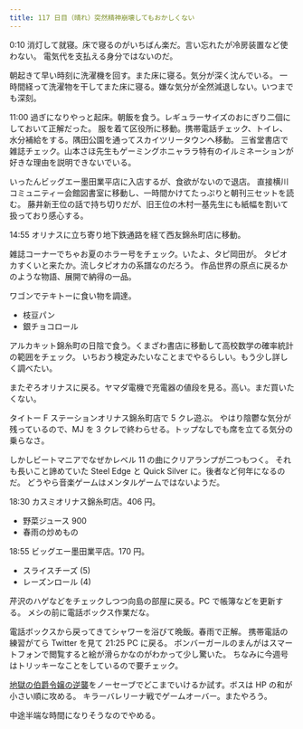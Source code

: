 ```yaml
---
title: 117 日目（晴れ）突然精神崩壊してもおかしくない
---
```


0:10 消灯して就寝。床で寝るのがいちばん楽だ。言い忘れたが冷房装置など使わない。
電気代を支払える身分ではないのだ。

朝起きて早い時刻に洗濯機を回す。また床に寝る。気分が深く沈んでいる。
一時間経って洗濯物を干してまた床に寝る。嫌な気分が全然減退しない。いつまでも深刻。

11:00 過ぎになりやっと起床。朝飯を食う。レギュラーサイズのおにぎり二個にしておいて正解だった。
服を着て区役所に移動。携帯電話チェック、トイレ、水分補給をする。隅田公園を通ってスカイツリータウンへ移動。
三省堂書店で雑誌チェック。山本さほ先生もゲーミングホニャララ特有のイルミネーションが好きな理由を説明できないでいる。

いったんビッグエー墨田業平店に入店するが、食欲がないので退店。
直接横川コミュニティー会館図書室に移動し、一時間かけてたっぷりと朝刊三セットを読む。
藤井新王位の話で持ち切りだが、旧王位の木村一基先生にも紙幅を割いて扱っており感心する。

14:55 オリナスに立ち寄り地下鉄通路を経て西友錦糸町店に移動。

雑誌コーナーでちゃお夏のホラー号をチェック。いたよ、タピ岡田が。
タピオカすくいと来たか。流しタピオカの系譜なのだろう。
作品世界の原点に戻るかのような物語、展開で納得の一品。

ワゴンでテキトーに食い物を調達。

* 枝豆パン
* 銀チョコロール

アルカキット錦糸町の日陰で食う。くまざわ書店に移動して高校数学の確率統計の範囲をチェック。
いちおう検定みたいなことまでやるらしい。もう少し詳しく調べたい。

またぞろオリナスに戻る。ヤマダ電機で充電器の値段を見る。高い。まだ買いたくない。

タイトー F ステーションオリナス錦糸町店で 5 クレ遊ぶ。
やはり陰鬱な気分が残っているので、MJ を 3 クレで終わらせる。トップなしでも席を立てる気分の乗らなさ。

しかしビートマニアでなぜかレベル 11 の曲にクリアランプが二つもつく。
それも長いこと諦めていた Steel Edge と Quick Silver に。後者など何年になるのだ。
どうやら音楽ゲームはメンタルゲームではないようだ。

18:30 カスミオリナス錦糸町店。406 円。

* 野菜ジュース 900
* 春雨の炒めもの

18:55 ビッグエー墨田業平店。170 円。

* スライスチーズ (5)
* レーズンロール (4)

芹沢のハゲなどをチェックしつつ向島の部屋に戻る。PC で帳簿などを更新する。
メシの前に電話ボックス作業だな。

電話ボックスから戻ってきてシャワーを浴びて晩飯。春雨で正解。
携帯電話の練習がてら Twitter を見て 21:25 PC に戻る。
ボンバーガールのまんがはスマートフォンで閲覧すると絵が滑らかなのがわかって少し驚いた。
ちなみに今週号はトリッキーなことをしているので要チェック。

[地獄の伯爵令嬢の逆襲][bshf20]をノーセーブでどこまでいけるか試す。ボスは HP の和が小さい順に攻める。
キラーバレリーナ戦でゲームオーバー。またやろう。

中途半端な時間になりそうなのでやめる。

[bshf20]: https://wodifes.net/game/show/412
